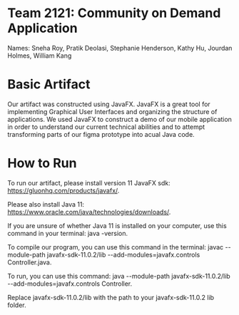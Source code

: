 # Team 2121: Community on Demand Application

Names: Sneha Roy, Pratik Deolasi, Stephanie Henderson, Kathy Hu, Jourdan Holmes, William Kang

# Basic Artifact
Our artifact was constructed using JavaFX. JavaFX is a great tool for implementing Graphical User Interfaces and organizing the structure of applications. We used JavaFX to construct a demo of our mobile application in order to understand our current technical abilities and to attempt transforming parts of our figma prototype into acual Java code.

# How to Run
To run our artifact, please install version 11 JavaFX sdk: https://gluonhq.com/products/javafx/.

Please also install Java 11: https://www.oracle.com/java/technologies/downloads/.

If you are unsure of whether Java 11 is installed on your computer, use this command in your terminal: java -version.

To compile our program, you can use this command in the terminal: javac --module-path javafx-sdk-11.0.2/lib --add-modules=javafx.controls Controller.java.

To run, you can use this command: java --module-path javafx-sdk-11.0.2/lib --add-modules=javafx.controls Controller.

Replace javafx-sdk-11.0.2/lib with the path to your javafx-sdk-11.0.2 lib folder.

